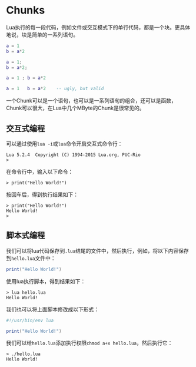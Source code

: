 # Chunks

Lua执行的每一段代码，例如文件或交互模式下的单行代码，都是一个块。更具体地说，块是简单的一系列语句。

```lua
a = 1
b = a*2

a = 1;
b = a*2;

a = 1 ; b = a*2

a = 1   b = a*2    -- ugly, but valid
```

一个Chunk可以是一个语句，也可以是一系列语句的组合，还可以是函数，Chunk可以很大，在Lua中几个MByte的Chunk是很常见的。

## 交互式编程

可以通过使用`lua -i`或`lua`命令开启交互式命令行：

```
Lua 5.2.4  Copyright (C) 1994-2015 Lua.org, PUC-Rio
>
```

在命令行中，输入以下命令：

```
> print("Hello World!")
```

按回车后，得到执行结果如下：

```
> print("Hello World!")
Hello World!
>
```

## 脚本式编程

我们可以将lua代码保存到`.lua`结尾的文件中，然后执行，例如，将以下内容保存到`hello.lua`文件中：

```lua
print("Hello World!")
```

使用lua执行脚本，得到结果如下：

```
> lua hello.lua
Hello World!
```

我们也可以将上面脚本修改成以下形式：

```lua
#!/usr/bin/env lua

print("Hello World!")
```

我们可以给`hello.lua`添加执行权限`chmod a+x hello.lua`，然后执行它：

```
> ./hello.lua
Hello World!
```
